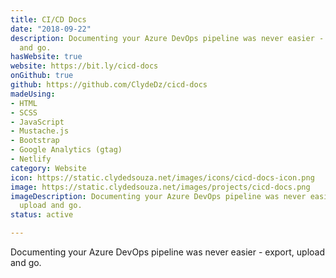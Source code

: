 ```yaml
---
title: CI/CD Docs
date: "2018-09-22"
description: Documenting your Azure DevOps pipeline was never easier - export, upload
  and go.
hasWebsite: true
website: https://bit.ly/cicd-docs
onGithub: true
github: https://github.com/ClydeDz/cicd-docs
madeUsing:
- HTML
- SCSS
- JavaScript
- Mustache.js
- Bootstrap
- Google Analytics (gtag)
- Netlify
category: Website
icon: https://static.clydedsouza.net/images/icons/cicd-docs-icon.png
image: https://static.clydedsouza.net/images/projects/cicd-docs.png
imageDescription: Documenting your Azure DevOps pipeline was never easier - export,
  upload and go.
status: active

---
```


Documenting your Azure DevOps pipeline was never easier - export, upload and go.